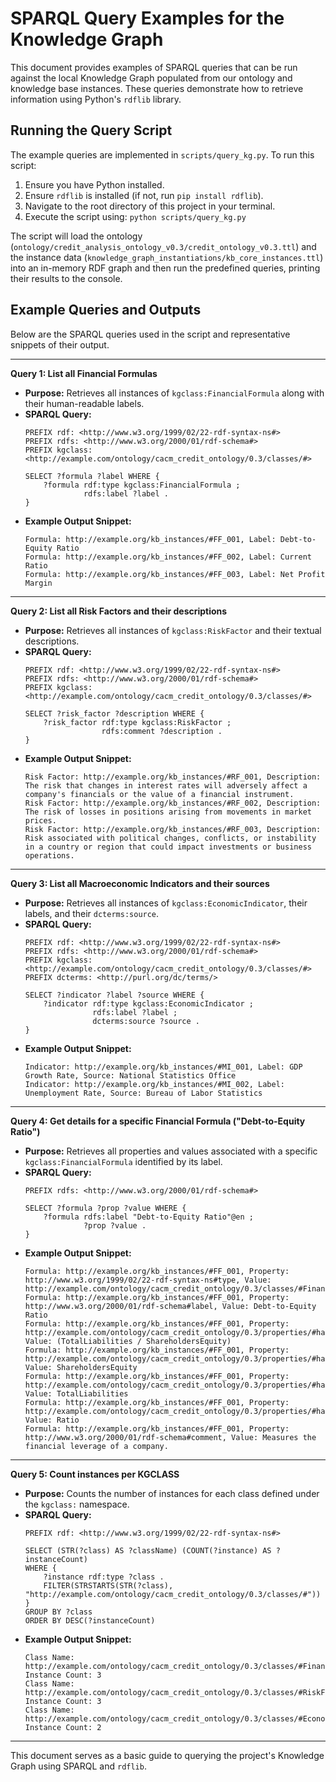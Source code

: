 # SPARQL Query Examples for the Knowledge Graph

This document provides examples of SPARQL queries that can be run against the local Knowledge Graph populated from our ontology and knowledge base instances. These queries demonstrate how to retrieve information using Python's `rdflib` library.

## Running the Query Script

The example queries are implemented in `scripts/query_kg.py`. To run this script:

1.  Ensure you have Python installed.
2.  Ensure `rdflib` is installed (if not, run `pip install rdflib`).
3.  Navigate to the root directory of this project in your terminal.
4.  Execute the script using: `python scripts/query_kg.py`

The script will load the ontology (`ontology/credit_analysis_ontology_v0.3/credit_ontology_v0.3.ttl`) and the instance data (`knowledge_graph_instantiations/kb_core_instances.ttl`) into an in-memory RDF graph and then run the predefined queries, printing their results to the console.

## Example Queries and Outputs

Below are the SPARQL queries used in the script and representative snippets of their output.

---

**Query 1: List all Financial Formulas**

*   **Purpose:** Retrieves all instances of `kgclass:FinancialFormula` along with their human-readable labels.
*   **SPARQL Query:**
    ```sparql
    PREFIX rdf: <http://www.w3.org/1999/02/22-rdf-syntax-ns#>
    PREFIX rdfs: <http://www.w3.org/2000/01/rdf-schema#>
    PREFIX kgclass: <http://example.com/ontology/cacm_credit_ontology/0.3/classes/#>

    SELECT ?formula ?label WHERE {
        ?formula rdf:type kgclass:FinancialFormula ;
                 rdfs:label ?label .
    }
    ```
*   **Example Output Snippet:**
    ```
    Formula: http://example.org/kb_instances/#FF_001, Label: Debt-to-Equity Ratio
    Formula: http://example.org/kb_instances/#FF_002, Label: Current Ratio
    Formula: http://example.org/kb_instances/#FF_003, Label: Net Profit Margin
    ```

---

**Query 2: List all Risk Factors and their descriptions**

*   **Purpose:** Retrieves all instances of `kgclass:RiskFactor` and their textual descriptions.
*   **SPARQL Query:**
    ```sparql
    PREFIX rdf: <http://www.w3.org/1999/02/22-rdf-syntax-ns#>
    PREFIX rdfs: <http://www.w3.org/2000/01/rdf-schema#>
    PREFIX kgclass: <http://example.com/ontology/cacm_credit_ontology/0.3/classes/#>

    SELECT ?risk_factor ?description WHERE {
        ?risk_factor rdf:type kgclass:RiskFactor ;
                     rdfs:comment ?description .
    }
    ```
*   **Example Output Snippet:**
    ```
    Risk Factor: http://example.org/kb_instances/#RF_001, Description: The risk that changes in interest rates will adversely affect a company's financials or the value of a financial instrument.
    Risk Factor: http://example.org/kb_instances/#RF_002, Description: The risk of losses in positions arising from movements in market prices.
    Risk Factor: http://example.org/kb_instances/#RF_003, Description: Risk associated with political changes, conflicts, or instability in a country or region that could impact investments or business operations.
    ```

---

**Query 3: List all Macroeconomic Indicators and their sources**

*   **Purpose:** Retrieves all instances of `kgclass:EconomicIndicator`, their labels, and their `dcterms:source`.
*   **SPARQL Query:**
    ```sparql
    PREFIX rdf: <http://www.w3.org/1999/02/22-rdf-syntax-ns#>
    PREFIX rdfs: <http://www.w3.org/2000/01/rdf-schema#>
    PREFIX kgclass: <http://example.com/ontology/cacm_credit_ontology/0.3/classes/#>
    PREFIX dcterms: <http://purl.org/dc/terms/>

    SELECT ?indicator ?label ?source WHERE {
        ?indicator rdf:type kgclass:EconomicIndicator ;
                   rdfs:label ?label ;
                   dcterms:source ?source .
    }
    ```
*   **Example Output Snippet:**
    ```
    Indicator: http://example.org/kb_instances/#MI_001, Label: GDP Growth Rate, Source: National Statistics Office
    Indicator: http://example.org/kb_instances/#MI_002, Label: Unemployment Rate, Source: Bureau of Labor Statistics
    ```

---

**Query 4: Get details for a specific Financial Formula ("Debt-to-Equity Ratio")**

*   **Purpose:** Retrieves all properties and values associated with a specific `kgclass:FinancialFormula` identified by its label.
*   **SPARQL Query:**
    ```sparql
    PREFIX rdfs: <http://www.w3.org/2000/01/rdf-schema#>

    SELECT ?formula ?prop ?value WHERE {
        ?formula rdfs:label "Debt-to-Equity Ratio"@en ;
                 ?prop ?value .
    }
    ```
*   **Example Output Snippet:**
    ```
    Formula: http://example.org/kb_instances/#FF_001, Property: http://www.w3.org/1999/02/22-rdf-syntax-ns#type, Value: http://example.com/ontology/cacm_credit_ontology/0.3/classes/#FinancialFormula
    Formula: http://example.org/kb_instances/#FF_001, Property: http://www.w3.org/2000/01/rdf-schema#label, Value: Debt-to-Equity Ratio
    Formula: http://example.org/kb_instances/#FF_001, Property: http://example.com/ontology/cacm_credit_ontology/0.3/properties/#hasCalculationString, Value: (TotalLiabilities / ShareholdersEquity)
    Formula: http://example.org/kb_instances/#FF_001, Property: http://example.com/ontology/cacm_credit_ontology/0.3/properties/#hasInputLiteral, Value: ShareholdersEquity
    Formula: http://example.org/kb_instances/#FF_001, Property: http://example.com/ontology/cacm_credit_ontology/0.3/properties/#hasInputLiteral, Value: TotalLiabilities
    Formula: http://example.org/kb_instances/#FF_001, Property: http://example.com/ontology/cacm_credit_ontology/0.3/properties/#hasOutputLiteral, Value: Ratio
    Formula: http://example.org/kb_instances/#FF_001, Property: http://www.w3.org/2000/01/rdf-schema#comment, Value: Measures the financial leverage of a company.
    ```

---

**Query 5: Count instances per KGCLASS**

*   **Purpose:** Counts the number of instances for each class defined under the `kgclass:` namespace.
*   **SPARQL Query:**
    ```sparql
    PREFIX rdf: <http://www.w3.org/1999/02/22-rdf-syntax-ns#>

    SELECT (STR(?class) AS ?className) (COUNT(?instance) AS ?instanceCount)
    WHERE {
        ?instance rdf:type ?class .
        FILTER(STRSTARTS(STR(?class), "http://example.com/ontology/cacm_credit_ontology/0.3/classes/#"))
    }
    GROUP BY ?class
    ORDER BY DESC(?instanceCount)
    ```
*   **Example Output Snippet:**
    ```
    Class Name: http://example.com/ontology/cacm_credit_ontology/0.3/classes/#FinancialFormula, Instance Count: 3
    Class Name: http://example.com/ontology/cacm_credit_ontology/0.3/classes/#RiskFactor, Instance Count: 3
    Class Name: http://example.com/ontology/cacm_credit_ontology/0.3/classes/#EconomicIndicator, Instance Count: 2
    ```

---

This document serves as a basic guide to querying the project's Knowledge Graph using SPARQL and `rdflib`.

